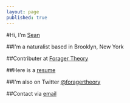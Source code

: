 ```yaml
---
layout: page
published: true
---
```


#Hi, I'm [Sean](http://seanzimmer.github.io)

##I'm a naturalist based in Brooklyn, New York

##Contributer at [Forager Theory](http://foragertheory.com)

##Here is a [resume](#)

##I'm also on Twitter [@foragertheory](http://twitter.com/foragertheory)

##Contact via <a href="mailto:seankzimmer@gmail.com">email</a>
